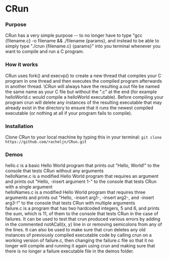 # CRun

### Purpose
CRun has a very simple purpose -- to no longer have to type "gcc {filename.c} -o filename && ./filename {params}, and instead to be able to simply type "./crun {filename.c} {params}" into you terminal whenever you want to compile and run a C program.

### How it works
CRun uses fork() and execvp() to create a new thread that compiles your C program in one thread and then executes the compiled program afterwards in another thread. \CRun will always have the resulting a.out file be named the same name as your C file but without the ".c" at the end (for example helloWorld.c would compile a helloWorld executable). Before compiling your program crun will delete any instances of the resulting executable that may already exist in the directory to ensure that it runs the newest compiled executable (or nothing at all if your program fails to compile). 

### Installation
Clone CRun to your local machine by typing this in your terminal: ```git clone https://github.com/racheljn/CRun.git```

### Demos
hello.c is a basic Hello World program that prints out "Hello, World!" to the console that tests CRun without any arguments\
helloName.c is a modified Hello World program that requires an argument and prints out "Hello, -insert argument 1-" to the console that tests CRun with a single argument\
helloNames.c is a modified Hello World program that requires three arguments and prints out "Hello, -insert arg1-, -insert arg2-, and -insert arg3-!" to the console that tests CRun with multiple arguments\
failure.c is a program that has two hardcoded integers, 5 and 6, and prints the sum, which is 11, of them to the console that tests CRun in the case of failures. It can be used to test that crun produced various errors by adding in the commented notACall(x, y) line in or removing semicolons from any of the lines. It can also be used to make sure that crun deletes any old instances of previously compiled executable code by calling crun on a working version of failure.c, then changing the failure.c file so that it no longer will compile and running it again using crun and making sure that there is no longer a failure executable file in the demos folder.
